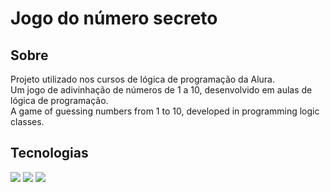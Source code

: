 <h1>Jogo do número secreto</h1>

<h2> Sobre</h2>
<p>Projeto utilizado nos cursos de lógica de programação da Alura. <br> Um jogo de adivinhação de números de 1 a 10, desenvolvido em aulas de lógica de programação. <br>
A game of guessing numbers from 1 to 10, developed in programming logic classes.</p>

## Tecnologias
<div>
  <img src="https://img.shields.io/badge/HTML-239120?style=for-the-badge&logo=html5&logoColor=white">
  <img src="https://img.shields.io/badge/CSS-239120?&style=for-the-badge&logo=css3&logoColor=white">
  <img src="https://img.shields.io/badge/JavaScript-F7DF1E?style=for-the-badge&logo=javascript&logoColor=black">
</div>
